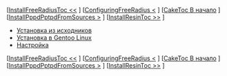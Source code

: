 [[InstallFreeRadiusToc <<](.md) ] [[ConfiguringFreeRadius <](.md) ] [[CakeToc В начало](.md) ] [[InstallPppdPptpdFromSources >](.md) ] [[InstallResinToc >>](.md) ]

  * [Установка из исходников](InstallPppdPptpdFromSources.md)
  * [Установка в Gentoo Linux](InstallPppdPptpdInGentoo.md)
  * [Настройка](ConfiguringPppdPptpd.md)

[[InstallFreeRadiusToc <<](.md) ] [[ConfiguringFreeRadius <](.md) ] [[CakeToc В начало](.md) ] [[InstallPppdPptpdFromSources >](.md) ] [[InstallResinToc >>](.md) ]